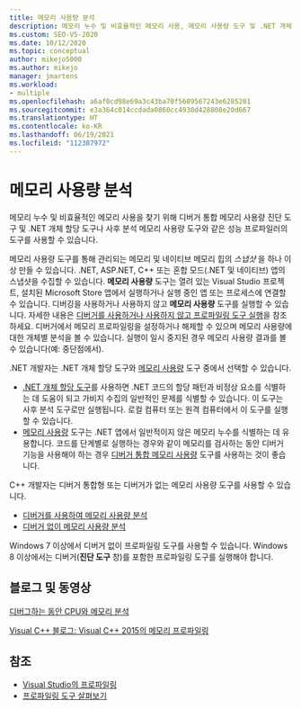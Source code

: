 ```yaml
---
title: 메모리 사용량 분석
description: 메모리 누수 및 비효율적인 메모리 사용, 메모리 사용량 도구 및 .NET 개체 할당 도구와 같은 도구를 찾는 데 사용할 수 있는 도구에 관해 알아봅니다.
ms.custom: SEO-VS-2020
ms.date: 10/12/2020
ms.topic: conceptual
author: mikejo5000
ms.author: mikejo
manager: jmartens
ms.workload:
- multiple
ms.openlocfilehash: a6af0cd98e69a3c43ba70f5609567243e6285201
ms.sourcegitcommit: e3a364c014ccdada0860cc4930d428808e20d667
ms.translationtype: HT
ms.contentlocale: ko-KR
ms.lasthandoff: 06/19/2021
ms.locfileid: "112387972"
---
```

# <a name="analyze-memory-usage"></a>메모리 사용량 분석

메모리 누수 및 비효율적인 메모리 사용을 찾기 위해 디버거 통합 메모리 사용량 진단 도구 및 .NET 개체 할당 도구나 사후 분석 메모리 사용량 도구와 같은 성능 프로파일러의 도구를 사용할 수 있습니다.

메모리 사용량 도구를 통해 관리되는 메모리 및 네이티브 메모리 힙의 *스냅샷* 을 하나 이상 만들 수 있습니다. .NET, ASP.NET, C++ 또는 혼합 모드(.NET 및 네이티브) 앱의 스냅샷을 수집할 수 있습니다. **메모리 사용량** 도구는 열려 있는 Visual Studio 프로젝트, 설치된 Microsoft Store 앱에서 실행하거나 실행 중인 앱 또는 프로세스에 연결할 수 있습니다. 디버깅을 사용하거나 사용하지 않고 **메모리 사용량** 도구를 실행할 수 있습니다. 자세한 내용은 [디버거를 사용하거나 사용하지 않고 프로파일링 도구 실행](../profiling/running-profiling-tools-with-or-without-the-debugger.md)을 참조하세요. 디버거에서 메모리 프로파일링을 설정하거나 해제할 수 있으며 메모리 사용량에 대한 개체별 분석을 볼 수 있습니다. 실행이 일시 중지된 경우 메모리 사용량 결과를 볼 수 있습니다(예: 중단점에서).

.NET 개발자는 .NET 개체 할당 도구와 [메모리 사용량](../profiling/memory-usage.md) 도구 중에서 선택할 수 있습니다.

- [.NET 개체 할당 도구](../profiling/dotnet-alloc-tool.md)를 사용하면 .NET 코드의 할당 패턴과 비정상 요소를 식별하는 데 도움이 되고 가비지 수집의 일반적인 문제를 식별할 수 있습니다. 이 도구는 사후 분석 도구로만 실행됩니다. 로컬 컴퓨터 또는 원격 컴퓨터에서 이 도구를 실행할 수 있습니다.
- [메모리 사용량](../profiling/memory-usage-without-debugging2.md) 도구는 .NET 앱에서 일반적이지 않은 메모리 누수를 식별하는 데 유용합니다. 코드를 단계별로 실행하는 경우와 같이 메모리를 검사하는 동안 디버거 기능을 사용해야 하는 경우 [디버거 통합 메모리 사용량](../profiling/memory-usage.md) 도구를 사용하는 것이 좋습니다.

C++ 개발자는 디버거 통합형 또는 디버거가 없는 메모리 사용량 도구를 사용할 수 있습니다.

- [디버거를 사용하여 메모리 사용량 분석](../profiling/memory-usage.md)
- [디버거 없이 메모리 사용량 분석](../profiling/memory-usage-without-debugging2.md)

Windows 7 이상에서 디버거 없이 프로파일링 도구를 사용할 수 있습니다. Windows 8 이상에서는 디버거(**진단 도구** 창)를 포함한 프로파일링 도구를 실행해야 합니다.

## <a name="blogs-and-videos"></a>블로그 및 동영상

[디버그하는 동안 CPU와 메모리 분석](https://devblogs.microsoft.com/visualstudio/analyze-cpu-memory-while-debugging/)

[Visual C++ 블로그: Visual C++ 2015의 메모리 프로파일링](https://devblogs.microsoft.com/cppblog/memory-profiling-in-visual-c-2015/)

## <a name="see-also"></a>참조

- [Visual Studio의 프로파일링](../profiling/index.yml)
- [프로파일링 도구 살펴보기](../profiling/profiling-feature-tour.md)
